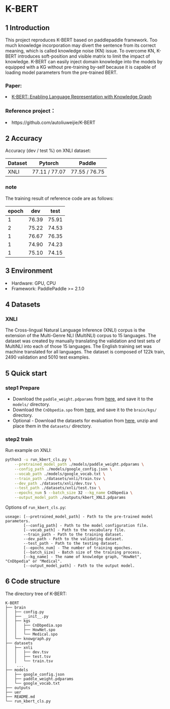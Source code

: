 # K-BERT

## 1 Introduction

This project reproduces K-BERT based on paddlepaddle framework. Too much knowledge incorporation may divert the sentence from its correct meaning, which is called knowledge noise (KN) issue. To overcome KN, K-BERT introduces soft-position and visible matrix to limit the impact of knowledge. K-BERT can easily inject domain knowledge into the models by equipped with a KG without pre-training by-self because it is capable of loading model parameters from the pre-trained BERT.

### Paper:

[<li>K-BERT: Enabling Language Representation with Knowledge Graph</li>](https://aaai.org/Papers/AAAI/2020GB/AAAI-LiuW.5594.pdf)

### Reference project：

<li>https://github.com/autoliuweijie/K-BERT</li>


## 2 Accuracy

Accuracy (dev / test %) on XNLI dataset:

| Dataset       | Pytorch        | Paddle         |
| :-----        | :----:         | :----:         |
| XNLI          | 77.11 / 77.07  | 77.55 / 76.75  |

### note

The training result of reference code are as follows:

| epoch     | dev      | test      |
| :-----    | :----:   | :----:    |
| 1         | 76.39    | 75.91     |
| 2         | 75.22    | 74.53     |
| 1         | 76.67    | 76.35     |
| 1         | 74.90    | 74.23     |
| 1         | 75.10    | 74.15     |

## 3 Environment

<li>Hardware: GPU, CPU</li>

<li>Framework: PaddlePaddle >= 2.1.0</li>

## 4 Datasets

### XNLI

The Cross-lingual Natural Language Inference (XNLI) corpus is the extension of the Multi-Genre NLI (MultiNLI) corpus to 15 languages. The dataset was created by manually translating the validation and test sets of MultiNLI into each of those 15 languages. The English training set was machine translated for all languages. The dataset is composed of 122k train, 2490 validation and 5010 test examples.

## 5 Quick start

### step1 Prepare

* Download the ``paddle_weight.pdparams`` from [here](https://aistudio.baidu.com/aistudio/datasetdetail/114344), and save it to the ``models/`` directory.
* Download the ``CnDbpedia.spo`` from [here](https://share.weiyun.com/5BvtHyO), and save it to the ``brain/kgs/`` directory.
* Optional - Download the datasets for evaluation from [here](https://share.weiyun.com/5Id9PVZ), unzip and place them in the ``datasets/`` directory.

### step2 train

Run example on XNLI:
```sh
python3 -u run_kbert_cls.py \
    --pretrained_model_path ./models/paddle_weight.pdparams \
    --config_path ./models/google_config.json \
    --vocab_path ./models/google_vocab.txt \
    --train_path ./datasets/xnli/train.tsv \
    --dev_path ./datasets/xnli/dev.tsv \
    --test_path ./datasets/xnli/test.tsv \
    --epochs_num 5 --batch_size 32 --kg_name CnDbpedia \
    --output_model_path ./outputs/kbert_XNLI.pdparams
```

Options of ``run_kbert_cls.py``:
```
useage: [--pretrained_model_path] - Path to the pre-trained model parameters.
        [--config_path] - Path to the model configuration file.
        [--vocab_path] - Path to the vocabulary file.
        --train_path - Path to the training dataset.
        --dev_path - Path to the validating dataset.
        --test_path - Path to the testing dataset.
        [--epochs_num] - The number of training epoches.
        [--batch_size] - Batch size of the training process.
        [--kg_name] - The name of knowledge graph, "HowNet", "CnDbpedia" or "Medical".
        [--output_model_path] - Path to the output model.
```
## 6 Code structure

The directory tree of K-BERT:
```
K-BERT
├── brain
│   ├── config.py
│   ├── __init__.py
│   ├── kgs
│   │   ├── CnDbpedia.spo
│   │   ├── HowNet.spo
│   │   └── Medical.spo
│   └── knowgraph.py
├── datasets
│   ├── xnli
│   │   ├── dev.tsv
│   │   ├── test.tsv
│   │   └── train.tsv
│    ...
├── models
│   ├── google_config.json
│   ├── paddle_weight.pdparams
│   └── google_vocab.txt
├── outputs
├── uer
├── README.md
└── run_kbert_cls.py
```
